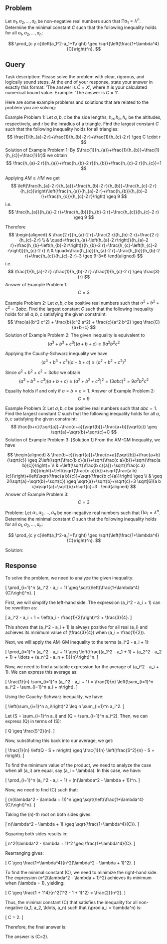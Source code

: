 ## Problem

Let $a_1, a_2, \ldots, a_n$ be non-negative real numbers such that $\prod a_1 = \lambda^n$. Determine the minimal constant $C$ such that the following inequality holds for all $a_1, a_2, \ldots, a_n$:

$$
\prod_{c y c}\left(a_1^2-a_1+1\right) \geq \sqrt{\left(\frac{1+\lambda^4}{C}\right)^n}.
$$

## Query

Task description: Please solve the problem with clear, rigorous, and logically sound steps. At the end of your response, state your answer in exactly this format: 'The answer is $C=X$', where X is your calculated numerical bound value. Example: 'The answer is $C=1$'.

Here are some example problems and solutions that are related to the problem you are solving:

Example Problem 1: Let $a, b, c$ be the side lengths, $h_{a}, h_{b}, h_{c}$ be the altitudes, respectively, and $r$ be the inradius of a triangle. Find the largest constant $C$ such that the following inequality holds for all triangles:
$$
\frac{1}{h_{a}-2 r}+\frac{1}{h_{b}-2 r}+\frac{1}{h_{c}-2 r} \geq C \cdot r
$$
Solution of Example Problem 1: By $\frac{1}{h_{a}}+\frac{1}{h_{b}}+\frac{1}{h_{c}}=\frac{1}{r}$ we obtain
$$
\frac{h_{a}-2 r}{h_{a}}+\frac{h_{b}-2 r}{h_{b}}+\frac{h_{c}-2 r}{h_{c}}=1
$$

Applying $A M \geq H M$ we get
$$
\left(\frac{h_{a}-2 r}{h_{a}}+\frac{h_{b}-2 r}{h_{b}}+\frac{h_{c}-2 r}{h_{c}}\right)\left(\frac{h_{a}}{h_{a}-2 r}+\frac{h_{b}}{h_{b}-2 r}+\frac{h_{c}}{h_{c}-2 r}\right) \geq 9
$$
i.e.
$$
\frac{h_{a}}{h_{a}-2 r}+\frac{h_{b}}{h_{b}-2 r}+\frac{h_{c}}{h_{c}-2 r} \geq 9
$$

Therefore
$$
\begin{aligned}
& \frac{2 r}{h_{a}-2 r}+\frac{2 r}{h_{b}-2 r}+\frac{2 r}{h_{c}-2 r} \\
& \quad=\frac{h_{a}-\left(h_{a}-2 r\right)}{h_{a}-2 r}+\frac{h_{b}-\left(h_{b}-2 r\right)}{h_{b}-2 r}+\frac{h_{c}-\left(h_{c}-2 r\right)}{h_{c}-2 r} \\
& \quad=\frac{h_{a}}{h_{a}-2 r}+\frac{h_{b}}{h_{b}-2 r}+\frac{h_{c}}{h_{c}-2 r}-3 \geq 9-3=6
\end{aligned}
$$
i.e.
$$
\frac{1}{h_{a}-2 r}+\frac{1}{h_{b}-2 r}+\frac{1}{h_{c}-2 r} \geq \frac{3}{r}
$$
Answer of Example Problem 1: $$C = 3$$

Example Problem 2: Let $a, b, c$ be positive real numbers such that $a^2 + b^2 + c^2 = 3abc$. Find the largest constant $C$ such that the following inequality holds for all $a, b, c$ satisfying the given constraint:
$$
\frac{a}{b^2 c^2} + \frac{b}{c^2 a^2} + \frac{c}{a^2 b^2} \geq \frac{C}{a+b+c}
$$
Solution of Example Problem 2: The given inequality is equivalent to
$$
\left(a^{3}+b^{3}+c^{3}\right)(a+b+c) \geq 9 a^{2} b^{2} c^{2}
$$

Applying the Cauchy-Schwarz inequality we have
$$
\left(a^{3}+b^{3}+c^{3}\right)(a+b+c) \geq\left(a^{2}+b^{2}+c^{2}\right)^{2}
$$

Since $a^{2}+b^{2}+c^{2}=3 a b c$ we obtain
$$
\left(a^{3}+b^{3}+c^{3}\right)(a+b+c) \geq\left(a^{2}+b^{2}+c^{2}\right)^{2}=(3 a b c)^{2}=9 a^{2} b^{2} c^{2}
$$

Equality holds if and only if $a=b=c=1$.
Answer of Example Problem 2: $$C = 9$$

Example Problem 3: Let $a, b, c$ be positive real numbers such that $a b c = 1$. Find the largest constant $C$ such that the following inequality holds for all $a, b, c$ satisfying the given constraint:
$$
\frac{b+c}{\sqrt{a}}+\frac{c+a}{\sqrt{b}}+\frac{a+b}{\sqrt{c}} \geq \sqrt{a}+\sqrt{b}+\sqrt{c}+C
$$
Solution of Example Problem 3: [Solution 1]
From the AM-GM Inequality, we have

$$
\begin{aligned}
& \frac{b+c}{\sqrt{a}}+\frac{c+a}{\sqrt{b}}+\frac{a+b}{\sqrt{c}} \geq 2\left(\sqrt{\frac{b c}{a}}+\sqrt{\frac{c a}{b}}+\sqrt{\frac{a b}{c}}\right)= \\
& =\left(\sqrt{\frac{b c}{a}}+\sqrt{\frac{c a}{b}}\right)+\left(\sqrt{\frac{c a}{b}}+\sqrt{\frac{a b}{c}}\right)+\left(\sqrt{\frac{a b}{c}}+\sqrt{\frac{b c}{a}}\right) \geq \\
& \geq 2(\sqrt{a}+\sqrt{b}+\sqrt{c}) \geq \sqrt{a}+\sqrt{b}+\sqrt{c}+3 \sqrt[6]{a b c}=\sqrt{a}+\sqrt{b}+\sqrt{c}+3 .
\end{aligned}
$$
Answer of Example Problem 3: $$C = 3$$


Problem: Let $a_1, a_2, \ldots, a_n$ be non-negative real numbers such that $\prod a_1 = \lambda^n$. Determine the minimal constant $C$ such that the following inequality holds for all $a_1, a_2, \ldots, a_n$:

$$
\prod_{c y c}\left(a_1^2-a_1+1\right) \geq \sqrt{\left(\frac{1+\lambda^4}{C}\right)^n}.
$$

Solution:

## Response

To solve the problem, we need to analyze the given inequality:

\[
\prod_{i=1}^n (a_i^2 - a_i + 1) \geq \sqrt{\left(\frac{1+\lambda^4}{C}\right)^n}.
\]

First, we will simplify the left-hand side. The expression \(a_i^2 - a_i + 1\) can be rewritten as:

\[
a_i^2 - a_i + 1 = \left(a_i - \frac{1}{2}\right)^2 + \frac{3}{4}.
\]

This shows that \(a_i^2 - a_i + 1\) is always positive for all real \(a_i\) and achieves its minimum value of \(\frac{3}{4}\) when \(a_i = \frac{1}{2}\).

Next, we will apply the AM-GM inequality to the terms \(a_i^2 - a_i + 1\):

\[
\prod_{i=1}^n (a_i^2 - a_i + 1) \geq \left(\frac{(a_1^2 - a_1 + 1) + (a_2^2 - a_2 + 1) + \ldots + (a_n^2 - a_n + 1)}{n}\right)^n.
\]

Now, we need to find a suitable expression for the average of \(a_i^2 - a_i + 1\). We can express this average as:

\[
\frac{1}{n} \sum_{i=1}^n (a_i^2 - a_i + 1) = \frac{1}{n} \left(\sum_{i=1}^n a_i^2 - \sum_{i=1}^n a_i + n\right).
\]

Using the Cauchy-Schwarz inequality, we have:

\[
\left(\sum_{i=1}^n a_i\right)^2 \leq n \sum_{i=1}^n a_i^2.
\]

Let \(S = \sum_{i=1}^n a_i\) and \(Q = \sum_{i=1}^n a_i^2\). Then, we can express \(Q\) in terms of \(S\):

\[
Q \geq \frac{S^2}{n}.
\]

Now, substituting this back into our average, we get:

\[
\frac{1}{n} \left(Q - S + n\right) \geq \frac{1}{n} \left(\frac{S^2}{n} - S + n\right).
\]

To find the minimum value of the product, we need to analyze the case when all \(a_i\) are equal, say \(a_i = \lambda\). In this case, we have:

\[
\prod_{i=1}^n (a_i^2 - a_i + 1) = (n(\lambda^2 - \lambda + 1))^n.
\]

Now, we need to find \(C\) such that:

\[
(n(\lambda^2 - \lambda + 1))^n \geq \sqrt{\left(\frac{1+\lambda^4}{C}\right)^n}.
\]

Taking the \(n\)-th root on both sides gives:

\[
n(\lambda^2 - \lambda + 1) \geq \sqrt{\frac{1+\lambda^4}{C}}.
\]

Squaring both sides results in:

\[
n^2(\lambda^2 - \lambda + 1)^2 \geq \frac{1+\lambda^4}{C}.
\]

Rearranging gives:

\[
C \geq \frac{1+\lambda^4}{n^2(\lambda^2 - \lambda + 1)^2}.
\]

To find the minimal constant \(C\), we need to minimize the right-hand side. The expression \(n^2(\lambda^2 - \lambda + 1)^2\) achieves its minimum when \(\lambda = 1\), yielding:

\[
C \geq \frac{1 + 1^4}{n^2(1^2 - 1 + 1)^2} = \frac{2}{n^2}.
\]

Thus, the minimal constant \(C\) that satisfies the inequality for all non-negative \(a_1, a_2, \ldots, a_n\) such that \(\prod a_i = \lambda^n\) is:

\[
C = 2.
\]

Therefore, the final answer is:

The answer is \(C=2\).
